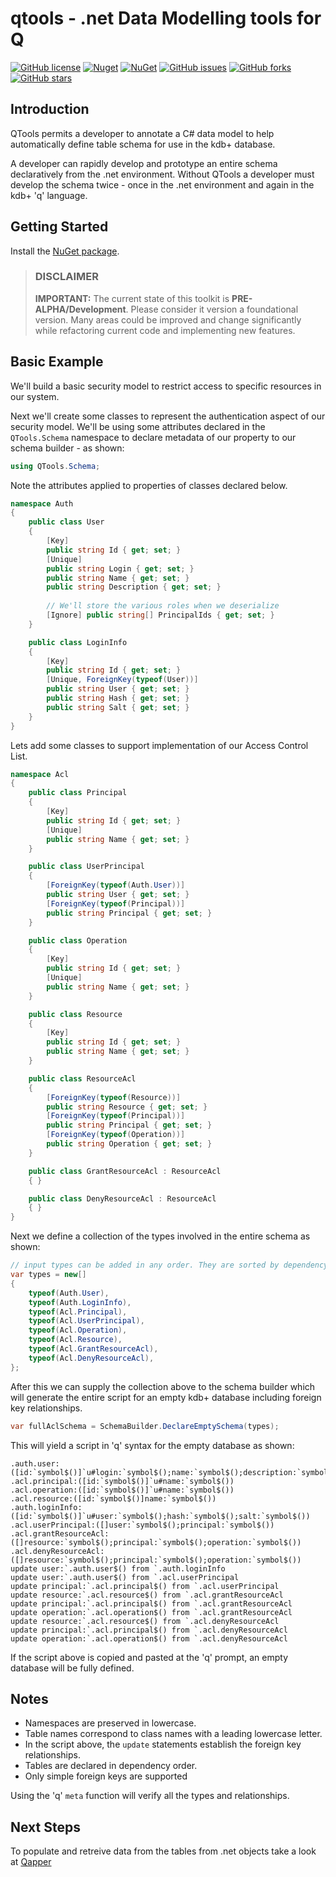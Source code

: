 # qtools - .net Data Modelling tools for Q
[![GitHub license](https://img.shields.io/badge/license-LGPL%20v3-blue.svg)](https://github.com/machonky/qtools/blob/master/LICENSE)
[![Nuget](https://img.shields.io/nuget/v/QTools.svg)](https://www.nuget.org/packages/qtools)
[![NuGet](https://img.shields.io/nuget/dt/QTools.svg)](https://www.nuget.org/packages/qtools)
[![GitHub issues](https://img.shields.io/github/issues/machonky/Qtools.svg)](https://github.com/machonky/QTools/issues)
[![GitHub forks](https://img.shields.io/github/forks/machonky/QTools.svg?style=social&label=Fork)](https://github.com/machonky/QTools/network)
[![GitHub stars](https://img.shields.io/github/stars/machonky/QTools.svg?style=social&label=Star)](https://github.com/machonky/QTools/stargazers)

## Introduction
QTools permits a developer to annotate a C# data model to help automatically define table schema for use in the kdb+ database. 

A developer can rapidly develop and prototype an entire schema declaratively from the .net environment. Without QTools a developer must develop the schema twice - once in the .net environment and again in the kdb+ 'q' language.

## Getting Started
Install the [NuGet package](https://www.nuget.org/packages/qtools).

> ### DISCLAIMER
> **IMPORTANT:** The current state of this toolkit is **PRE-ALPHA/Development**. Please consider it version a foundational version. Many areas could be improved and change significantly while refactoring current code and implementing new features. 

## Basic Example

We'll build a basic security model to restrict access to specific resources in our system.

Next we'll create some classes to represent the authentication aspect of our security model. We'll be using some attributes declared in the ```QTools.Schema``` namespace to declare metadata of our property to our schema builder - as shown:

```cs
using QTools.Schema;
```

Note the attributes applied to properties of classes declared below.

```cs
namespace Auth
{
    public class User
    {
        [Key]
        public string Id { get; set; }
        [Unique]
        public string Login { get; set; }
        public string Name { get; set; }
        public string Description { get; set; }
	
        // We'll store the various roles when we deserialize
        [Ignore] public string[] PrincipalIds { get; set; }	
    }

    public class LoginInfo
    {
        [Key]
        public string Id { get; set; }
        [Unique, ForeignKey(typeof(User))]
        public string User { get; set; }
        public string Hash { get; set; }
        public string Salt { get; set; }
    }
}
```

Lets add some classes to support implementation of our Access Control List.

```cs
namespace Acl
{
    public class Principal
    {
        [Key]
        public string Id { get; set; }
        [Unique]
        public string Name { get; set; }
    }

    public class UserPrincipal
    {
        [ForeignKey(typeof(Auth.User))]
        public string User { get; set; }
        [ForeignKey(typeof(Principal))]
        public string Principal { get; set; }
    }

    public class Operation
    {
        [Key]
        public string Id { get; set; }
        [Unique]
        public string Name { get; set; }
    }

    public class Resource
    {
        [Key]
        public string Id { get; set; }
        public string Name { get; set; }
    }

    public class ResourceAcl
    {
        [ForeignKey(typeof(Resource))]
        public string Resource { get; set; }
        [ForeignKey(typeof(Principal))]
        public string Principal { get; set; }
        [ForeignKey(typeof(Operation))]
        public string Operation { get; set; }
    }

    public class GrantResourceAcl : ResourceAcl
    { }

    public class DenyResourceAcl : ResourceAcl
    { }
}
```

Next we define a collection of the types involved in the entire schema as shown:
```cs
// input types can be added in any order. They are sorted by dependency later
var types = new[] 
{
	typeof(Auth.User),
	typeof(Auth.LoginInfo),
	typeof(Acl.Principal),
	typeof(Acl.UserPrincipal),
	typeof(Acl.Operation),
	typeof(Acl.Resource),
	typeof(Acl.GrantResourceAcl),
	typeof(Acl.DenyResourceAcl),
};
```

After this we can supply the collection above to the schema builder which will generate the entire script for an empty kdb+ database including foreign key relationships.

```cs
var fullAclSchema = SchemaBuilder.DeclareEmptySchema(types);
```

This will yield a script in 'q' syntax for the empty database as shown:
```
.auth.user:([id:`symbol$()]`u#login:`symbol$();name:`symbol$();description:`symbol$())
.acl.principal:([id:`symbol$()]`u#name:`symbol$())
.acl.operation:([id:`symbol$()]`u#name:`symbol$())
.acl.resource:([id:`symbol$()]name:`symbol$())
.auth.loginInfo:([id:`symbol$()]`u#user:`symbol$();hash:`symbol$();salt:`symbol$())
.acl.userPrincipal:([]user:`symbol$();principal:`symbol$())
.acl.grantResourceAcl:([]resource:`symbol$();principal:`symbol$();operation:`symbol$())
.acl.denyResourceAcl:([]resource:`symbol$();principal:`symbol$();operation:`symbol$())
update user:`.auth.user$() from `.auth.loginInfo
update user:`.auth.user$() from `.acl.userPrincipal
update principal:`.acl.principal$() from `.acl.userPrincipal
update resource:`.acl.resource$() from `.acl.grantResourceAcl
update principal:`.acl.principal$() from `.acl.grantResourceAcl
update operation:`.acl.operation$() from `.acl.grantResourceAcl
update resource:`.acl.resource$() from `.acl.denyResourceAcl
update principal:`.acl.principal$() from `.acl.denyResourceAcl
update operation:`.acl.operation$() from `.acl.denyResourceAcl
```

If the script above is copied and pasted at the 'q' prompt, an empty database will be fully defined.

## Notes
- Namespaces are preserved in lowercase. 
- Table names correspond to class names with a leading lowercase letter.
- In the script above, the ```update``` statements establish the foreign key relationships.
- Tables are declared in dependency order.
- Only simple foreign keys are supported

Using the 'q' ```meta``` function will verify all the types and relationships.

## Next Steps

To populate and retreive data from the tables from .net objects take a look at [Qapper](https://github.com/machonky/Qapper)
